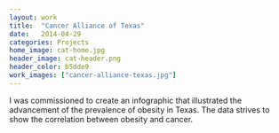```yaml
---
layout: work
title:  "Cancer Alliance of Texas"
date:   2014-04-29
categories: Projects
home_image: cat-home.jpg
header_image: cat-header.png
header_color: b5dde9
work_images: ["cancer-alliance-texas.jpg"]
---
```


I was commissioned to create an infographic that illustrated the advancement of the prevalence of obesity in Texas. The data strives to show the correlation between
obesity and cancer.